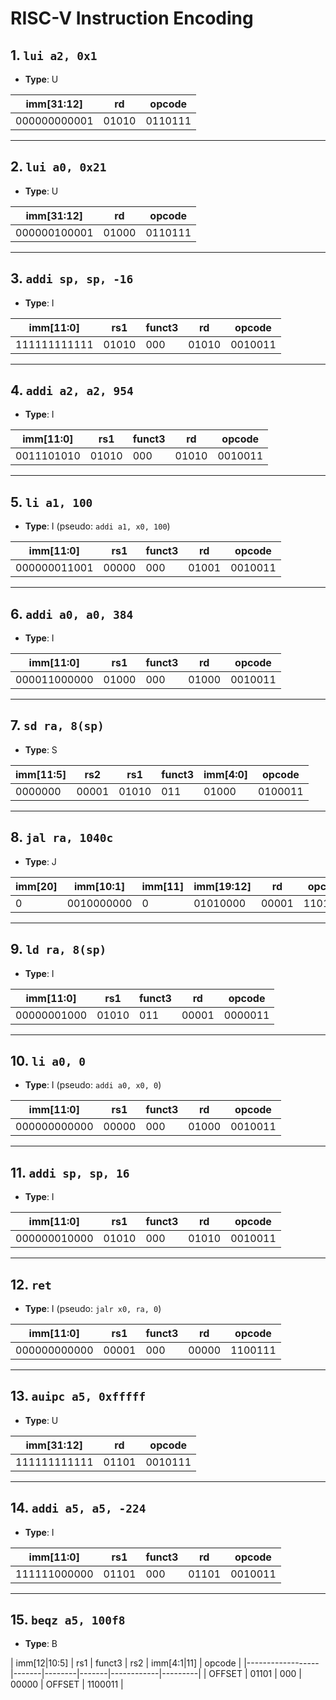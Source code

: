 
# RISC-V Instruction Encoding

## 1. `lui a2, 0x1`
- **Type**: U

| imm[31:12]      | rd    | opcode  |
|------------------|-------|---------|
| 000000000001    | 01010 | 0110111 |

---

## 2. `lui a0, 0x21`
- **Type**: U

| imm[31:12]      | rd    | opcode  |
|------------------|-------|---------|
| 000000100001    | 01000 | 0110111 |

---

## 3. `addi sp, sp, -16`
- **Type**: I

| imm[11:0]       | rs1   | funct3 | rd    | opcode  |
|------------------|-------|--------|-------|---------|
| 111111111111    | 01010 | 000    | 01010 | 0010011 |

---

## 4. `addi a2, a2, 954`
- **Type**: I

| imm[11:0]       | rs1   | funct3 | rd    | opcode  |
|------------------|-------|--------|-------|---------|
| 0011101010      | 01010 | 000    | 01010 | 0010011 |

---

## 5. `li a1, 100`
- **Type**: I (pseudo: `addi a1, x0, 100`)

| imm[11:0]       | rs1   | funct3 | rd    | opcode  |
|------------------|-------|--------|-------|---------|
| 000000011001    | 00000 | 000    | 01001 | 0010011 |

---

## 6. `addi a0, a0, 384`
- **Type**: I

| imm[11:0]       | rs1   | funct3 | rd    | opcode  |
|------------------|-------|--------|-------|---------|
| 000011000000    | 01000 | 000    | 01000 | 0010011 |

---

## 7. `sd ra, 8(sp)`
- **Type**: S

| imm[11:5]       | rs2   | rs1   | funct3 | imm[4:0] | opcode  |
|------------------|-------|-------|--------|----------|---------|
| 0000000         | 00001 | 01010 | 011    | 01000    | 0100011 |

---

## 8. `jal ra, 1040c`
- **Type**: J

| imm[20] | imm[10:1] | imm[11] | imm[19:12] | rd    | opcode  |
|---------|-----------|---------|------------|-------|---------|
| 0       | 0010000000| 0       | 01010000   | 00001 | 1101111 |

---

## 9. `ld ra, 8(sp)`
- **Type**: I

| imm[11:0]       | rs1   | funct3 | rd    | opcode  |
|------------------|-------|--------|-------|---------|
| 00000001000     | 01010 | 011    | 00001 | 0000011 |

---

## 10. `li a0, 0`
- **Type**: I (pseudo: `addi a0, x0, 0`)

| imm[11:0]       | rs1   | funct3 | rd    | opcode  |
|------------------|-------|--------|-------|---------|
| 000000000000    | 00000 | 000    | 01000 | 0010011 |

---

## 11. `addi sp, sp, 16`
- **Type**: I

| imm[11:0]       | rs1   | funct3 | rd    | opcode  |
|------------------|-------|--------|-------|---------|
| 000000010000    | 01010 | 000    | 01010 | 0010011 |

---

## 12. `ret`
- **Type**: I (pseudo: `jalr x0, ra, 0`)

| imm[11:0]       | rs1   | funct3 | rd    | opcode  |
|------------------|-------|--------|-------|---------|
| 000000000000    | 00001 | 000    | 00000 | 1100111 |

---

## 13. `auipc a5, 0xfffff`
- **Type**: U

| imm[31:12]      | rd    | opcode  |
|------------------|-------|---------|
| 111111111111    | 01101 | 0010111 |

---

## 14. `addi a5, a5, -224`
- **Type**: I

| imm[11:0]       | rs1   | funct3 | rd    | opcode  |
|------------------|-------|--------|-------|---------|
| 111111000000    | 01101 | 000    | 01101 | 0010011 |

---

## 15. `beqz a5, 100f8`
- **Type**: B

| imm[12|10:5]    | rs1   | funct3 | rs2   | imm[4:1|11] | opcode  |
|------------------|-------|--------|-------|------------|---------|
| OFFSET          | 01101 | 000    | 00000 | OFFSET     | 1100011 |
